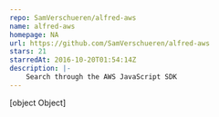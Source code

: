 ```yaml
---
repo: SamVerschueren/alfred-aws
name: alfred-aws
homepage: NA
url: https://github.com/SamVerschueren/alfred-aws
stars: 21
starredAt: 2016-10-20T01:54:14Z
description: |-
    Search through the AWS JavaScript SDK
---
```


[object Object]
